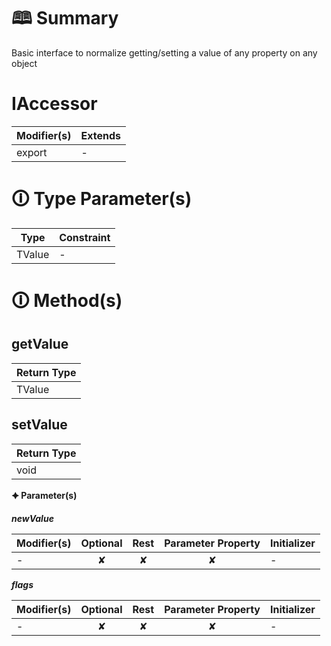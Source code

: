 # &#128366; Summary

Basic interface to normalize getting/setting a value of any property on any object

# IAccessor

| Modifier(s)                            | Extends                                    |
|----------------------------------------|--------------------------------------------|
| export | - |

# &#128712; Type Parameter(s)

| Type   | Constraint |
| ------ | ---------- |
| TValue | -          |

# &#128712; Method(s)

## getValue

| Return Type                       |
|-----------------------------------|
| TValue |

## setValue

| Return Type                       |
|-----------------------------------|
| void |

**&#128966; Parameter(s)**

_**newValue**_

| Modifier(s)                              | Optional                           | Rest                          | Parameter Property                          | Initializer                       |
|------------------------------------------|:----------------------------------:|:-----------------------------:|:-------------------------------------------:|-----------------------------------|
| - | ✘  | ✘ | ✘ | - |

_**flags**_

| Modifier(s)                              | Optional                           | Rest                          | Parameter Property                          | Initializer                       |
|------------------------------------------|:----------------------------------:|:-----------------------------:|:-------------------------------------------:|-----------------------------------|
| - | ✘  | ✘ | ✘ | - |